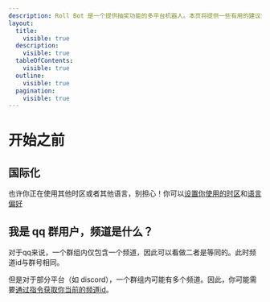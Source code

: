 ```yaml
---
description: Roll Bot 是一个提供抽奖功能的多平台机器人。本页将提供一些有用的建议或解释，帮助你更好的使用 Roll Bot
layout:
  title:
    visible: true
  description:
    visible: true
  tableOfContents:
    visible: true
  outline:
    visible: true
  pagination:
    visible: true
---
```


# 开始之前

## 国际化

也许你正在使用其他时区或者其他语言，别担心！你可以[设置你使用的时区](i18n/user-timezone.md)和[语言偏好](i18n/user-language-prefer.md)

## 我是 qq 群用户，频道是什么？

对于qq来说，一个群组内仅包含一个频道，因此可以看做二者是等同的。此时频道id与群号相同。

但是对于部分平台（如 discord），一个群组内可能有多个频道。因此，你可能需要[通过指令获取你当前的频道id](basic/get-channel-id.md)。
